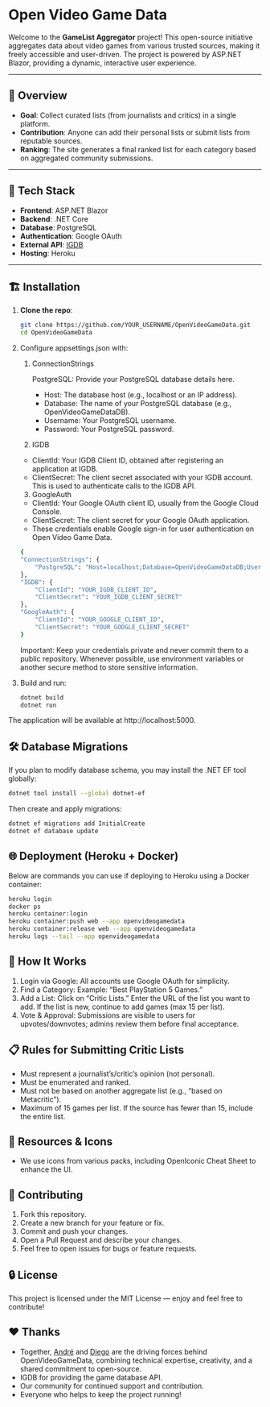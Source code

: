 # Open Video Game Data

Welcome to the **GameList Aggregator** project! This open-source initiative aggregates data about video games from various trusted sources, making it freely accessible and user-driven. The project is powered by ASP.NET Blazor, providing a dynamic, interactive user experience.

---

## 🌟 Overview

- **Goal**: Collect curated lists (from journalists and critics) in a single platform.
- **Contribution**: Anyone can add their personal lists or submit lists from reputable sources.
- **Ranking**: The site generates a final ranked list for each category based on aggregated community submissions.

---

## 🚀 Tech Stack

- **Frontend**: ASP.NET Blazor
- **Backend**: .NET Core
- **Database**: PostgreSQL
- **Authentication**: Google OAuth
- **External API**: [IGDB](https://www.igdb.com/)
- **Hosting**: Heroku

---

## 🏗️ Installation

1. **Clone the repo**:
   ```bash
   git clone https://github.com/YOUR_USERNAME/OpenVideoGameData.git
   cd OpenVideoGameData

2. Configure appsettings.json with:
    1. ConnectionStrings

        PostgreSQL: Provide your PostgreSQL database details here.

        - Host: The database host (e.g., localhost or an IP address).
        - Database: The name of your PostgreSQL database (e.g., OpenVideoGameDataDB).
        - Username: Your PostgreSQL username.
        - Password: Your PostgreSQL password.

    2. IGDB

    - ClientId: Your IGDB Client ID, obtained after registering an application at IGDB.
    - ClientSecret: The client secret associated with your IGDB account. This is used to authenticate calls to the IGDB API.

    3. GoogleAuth
    - ClientId: Your Google OAuth client ID, usually from the Google Cloud Console.
    - ClientSecret: The client secret for your Google OAuth application.
    - These credentials enable Google sign-in for user authentication on Open Video Game Data.

    ```bash
    {
    "ConnectionStrings": {
        "PostgreSQL": "Host=localhost;Database=OpenVideoGameDataDB;Username=YOUR_USER;Password=YOUR_PASSWORD"
    },
    "IGDB": {
        "ClientId": "YOUR_IGDB_CLIENT_ID",
        "ClientSecret": "YOUR_IGDB_CLIENT_SECRET"
    },
    "GoogleAuth": {
        "ClientId": "YOUR_GOOGLE_CLIENT_ID",
        "ClientSecret": "YOUR_GOOGLE_CLIENT_SECRET"
    }
    ```
    Important: Keep your credentials private and never commit them to a public repository. Whenever possible, use environment variables or another secure method to store sensitive information.
    
3. Build and run:
    ```bash
    dotnet build
    dotnet run
    ```
The application will be available at http://localhost:5000.

## 🛠️ Database Migrations
If you plan to modify database schema, you may install the .NET EF tool globally:
    
```bash
dotnet tool install --global dotnet-ef
```
Then create and apply migrations:
```bash
dotnet ef migrations add InitialCreate
dotnet ef database update
```

## 🌐 Deployment (Heroku + Docker)

Below are commands you can use if deploying to Heroku using a Docker container:
```bash
heroku login
docker ps
heroku container:login
heroku container:push web --app openvideogamedata
heroku container:release web --app openvideogamedata
heroku logs --tail --app openvideogamedata
```

## 📝 How It Works
1. Login via Google: All accounts use Google OAuth for simplicity.
2. Find a Category: Example: “Best PlayStation 5 Games.”
3. Add a List:
    Click on “Critic Lists.”
    Enter the URL of the list you want to add.
    If the list is new, continue to add games (max 15 per list).
4. Vote & Approval: Submissions are visible to users for upvotes/downvotes; admins review them before final acceptance.

## 📋 Rules for Submitting Critic Lists
- Must represent a journalist’s/critic’s opinion (not personal).
- Must be enumerated and ranked.
- Must not be based on another aggregate list (e.g., “based on Metacritic”).
- Maximum of 15 games per list. If the source has fewer than 15, include the entire list.

## 🎨 Resources & Icons
- We use icons from various packs, including OpenIconic Cheat Sheet to enhance the UI.

## 🤝 Contributing
1. Fork this repository.
2. Create a new branch for your feature or fix.
3. Commit and push your changes.
4. Open a Pull Request and describe your changes.
5. Feel free to open issues for bugs or feature requests.

## 🔒 License

This project is licensed under the MIT License — enjoy and feel free to contribute!

## ❤️ Thanks
- Together, [André](https://github.com/andredarcie) and [Diego](https://github.com/diguifi) are the driving forces behind OpenVideoGameData, combining technical expertise, creativity, and a shared commitment to open-source.
- IGDB for providing the game database API.
- Our community for continued support and contribution.
- Everyone who helps to keep the project running!
